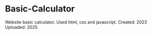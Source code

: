 # Basic-Calculator
Website basic calculator. Used html, css and javascript. Created: 2023 Uploaded: 2025
